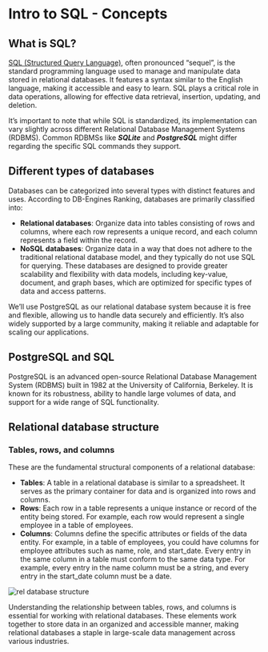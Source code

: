 # Intro to SQL - Concepts

## What is SQL?
[SQL (Structured Query Language)](https://developer.mozilla.org/en-US/docs/Glossary/SQL), often pronounced “sequel”, is the standard programming language used to manage and manipulate data stored in relational databases. It features a syntax similar to the English language, making it accessible and easy to learn. SQL plays a critical role in data operations, allowing for effective data retrieval, insertion, updating, and deletion.

It’s important to note that while SQL is standardized, its implementation can vary slightly across different Relational Database Management Systems (RDBMS). Common RDBMSs like ***SQLite*** and ***PostgreSQL*** might differ regarding the specific SQL commands they support.

## Different types of databases
Databases can be categorized into several types with distinct features and uses. According to DB-Engines Ranking, databases are primarily classified into:

- **Relational databases**: Organize data into tables consisting of rows and columns, where each row represents a unique record, and each column represents a field within the record.
- **NoSQL databases**: Organize data in a way that does not adhere to the traditional relational database model, and they typically do not use SQL for querying. These databases are designed to provide greater scalability and flexibility with data models, including key-value, document, and graph bases, which are optimized for specific types of data and access patterns.

We’ll use PostgreSQL as our relational database system because it is free and flexible, allowing us to handle data securely and efficiently. It’s also widely supported by a large community, making it reliable and adaptable for scaling our applications.

## PostgreSQL and SQL
PostgreSQL is an advanced open-source Relational Database Management System (RDBMS) built in 1982 at the University of California, Berkeley. It is known for its robustness, ability to handle large volumes of data, and support for a wide range of SQL functionality.

## Relational database structure
### Tables, rows, and columns
These are the fundamental structural components of a relational database:

- **Tables**: A table in a relational database is similar to a spreadsheet. It serves as the primary container for data and is organized into rows and columns.
- **Rows**: Each row in a table represents a unique instance or record of the entity being stored. For example, each row would represent a single employee in a table of employees.
- **Columns**: Columns define the specific attributes or fields of the data entity. For example, in a table of employees, you could have columns for employee attributes such as name, role, and start_date. Every entry in the same column in a table must conform to the same data type. For example, every entry in the name column must be a string, and every entry in the start_date column must be a date.

![rel database structure](/assets/table-a.png)

Understanding the relationship between tables, rows, and columns is essential for working with relational databases. These elements work together to store data in an organized and accessible manner, making relational databases a staple in large-scale data management across various industries.